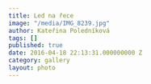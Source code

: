 ```yaml
---
title: Led na řece
image: "/media/IMG_8239.jpg"
author: Kateřina Poledníková
tags: []
published: true
date: 2016-04-18 22:13:31.000000000 Z
category: gallery
layout: photo
---
```

